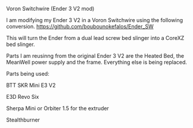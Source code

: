 Voron Switchwire (Ender 3 V2 mod)

I am modifying my Ender 3 V2 in a Voron Switchwire using the following conversion. https://github.com/boubounokefalos/Ender_SW

This will turn the Ender from a dual lead screw bed slinger into a CoreXZ bed slinger.

Parts I am reusinng from the original Ender 3 V2 are the Heated Bed, the MeanWell power supply and the frame.  Everything else is being replaced.

Parts being used:

BTT SKR Mini E3 V2

E3D Revo Six

Sherpa Mini or Orbiter 1.5 for the extruder

Stealthburner

